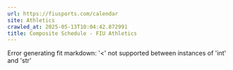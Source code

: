 ```yaml
---
url: https://fiusports.com/calendar
site: Athletics
crawled_at: 2025-05-13T10:04:42.872991
title: Composite Schedule - FIU Athletics
---
```


Error generating fit markdown: '<' not supported between instances of 'int' and 'str'